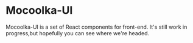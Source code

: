 # Mocoolka-UI


Mocoolka-UI is a set of React components for front-end.
It's still work in progress,but hopefully you can see where we're headed.
